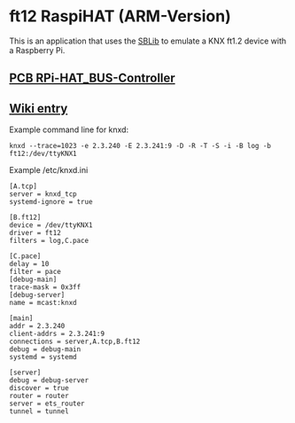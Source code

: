 # ft12 RaspiHAT (ARM-Version) 

This is an application that uses the [SBLib](https://selfbus.org) to emulate a KNX ft1.2 device with a Raspberry Pi.

## [PCB RPi-HAT_BUS-Controller](https://github.com/selfbus/hardware-incubation/tree/master/module/rpi_bus_controller)

## [Wiki entry](https://selfbus.org/wiki/devices/schnittstellen/37-ft1-2-adapter-fuer-raspberry-pi)

Example command line for knxd:  
```
knxd --trace=1023 -e 2.3.240 -E 2.3.241:9 -D -R -T -S -i -B log -b ft12:/dev/ttyKNX1
```

Example /etc/knxd.ini
```
[A.tcp]
server = knxd_tcp
systemd-ignore = true

[B.ft12]
device = /dev/ttyKNX1
driver = ft12
filters = log,C.pace

[C.pace]
delay = 10
filter = pace
[debug-main]
trace-mask = 0x3ff
[debug-server]
name = mcast:knxd

[main]
addr = 2.3.240
client-addrs = 2.3.241:9
connections = server,A.tcp,B.ft12
debug = debug-main
systemd = systemd

[server]
debug = debug-server
discover = true
router = router
server = ets_router
tunnel = tunnel
```